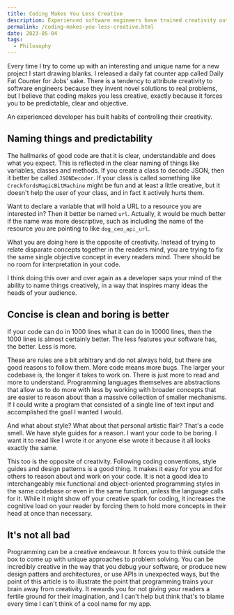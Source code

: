 ```yaml
---
title: Coding Makes You Less Creative
description: Experienced software engineers have trained creativity out of their brains by building habits of clarity and predictability.
permalink: /coding-makes-you-less-creative.html
date: 2023-05-04
tags:
  - Philosophy
---
```


Every time I try to come up with an interesting and unique name for a new project I start drawing blanks. I released a daily fat counter app called Daily Fat Counter for Jobs' sake. There is a tendency to attribute creativity to software engineers because they invent novel solutions to real problems, but I believe that coding makes you less creative, exactly because it forces you to be predictable, clear and objective.

An experienced developer has built habits of controlling their creativity.

## Naming things and predictability

The hallmarks of good code are that it is clear, understandable and does what you expect. This is reflected in the clear naming of things like variables, classes and methods. If you create a class to decode JSON, then it better be called `JSONDecoder`. If your class is called something like `CrockfordsMagicBitMachine` might be fun and at least a little creative, but it doesn't help the user of your class, and in fact it actively hurts them.

Want to declare a variable that will hold a URL to a resource you are interested in? Then it better be named `url`. Actually, it would be much better if the name was more descriptive, such as including the name of the resource you are pointing to like `dog_ceo_api_url`.

What you are doing here is the opposite of creativity. Instead of trying to relate disparate concepts together in the readers mind, you are trying to fix the same single objective concept in every readers mind. There should be no room for interpretation in your
code.

I think doing this over and over again as a developer saps your mind of the ability to name things creatively, in a way that inspires many ideas the heads of your audience.

## Concise is clean and boring is better

If your code can do in 1000 lines what it can do in 10000 lines, then the 1000 lines is almost certainly better. The less features your software has, the better. Less is more.

These are rules are a bit arbitrary and do not always hold, but there are good reasons to follow them. More code means more bugs. The larger your codebase is, the longer it takes to work on. There is just more to read and more to understand. Programming languages themselves are abstractions that allow us to do more with less by working with broader concepts that are easier to reason about than a massive collection of smaller mechanisms. If I could write a program that consisted of a single
line of text input and accomplished the goal I wanted I would.

And what about style? What about that personal artistic flair? That's a code smell. We have style guides for a reason. I want your code to be boring. I want it to read like I wrote it or anyone else wrote it because it all looks exactly the same.

This too is the opposite of creativity. Following coding conventions, style guides and design patterns is a good thing. It makes it easy for you and for others to reason about and work on your code. It is not a good idea to interchangeably mix functional and object-oriented programming styles in the same codebase or even in the same function, unless the language calls for it. While it might show off your creative spark for coding, it increases the cognitive load on your reader by forcing them to hold more concepts in their head at once than necessary.

## It's not all bad

Programming can be a creative endeavour. It forces you to think outside the box to come up with unique approaches to problem solving. You can be incredibly creative in the way that you debug your software, or produce new design patters and architectures, or use APIs in unexpected ways, but the point of this article is to illustrate the point that programming trains your brain away from creativity. It rewards you for not giving your readers a fertile ground for their imagination, and I
can't help but think that's to blame every time I can't think of a cool name for my app.
